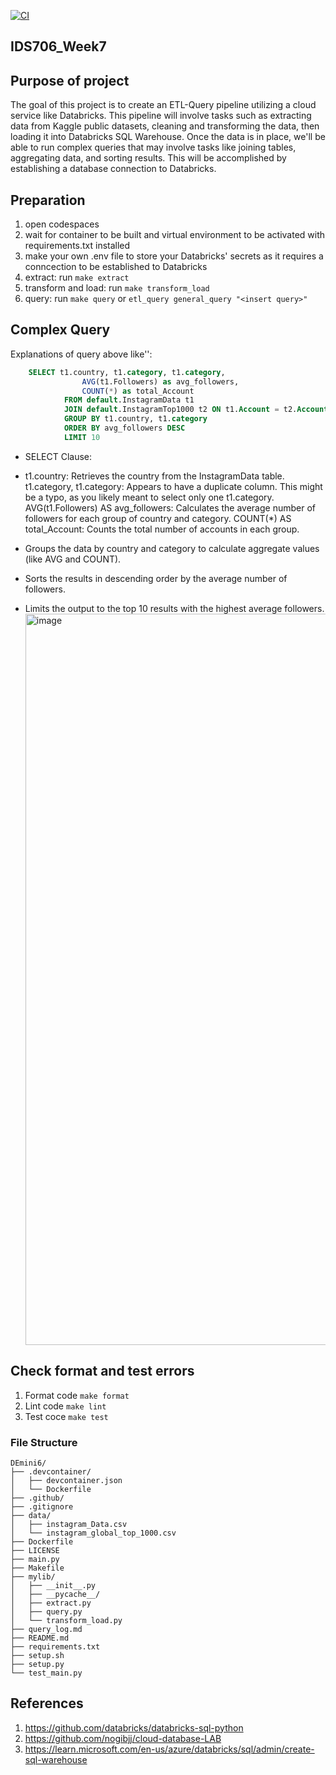 
[![CI](https://github.com/nogibjj/DEmini7/actions/workflows/cicd.yml/badge.svg)](https://github.com/nogibjj/DEmini7/actions/workflows/cicd.yml)

## IDS706_Week7

## Purpose of project
The goal of this project is to create an ETL-Query pipeline utilizing a cloud service like Databricks. This pipeline will involve tasks such as extracting data from Kaggle public datasets, cleaning and transforming the data, then loading it into Databricks SQL Warehouse. Once the data is in place, we'll be able to run complex queries that may involve tasks like joining tables, aggregating data, and sorting results. This will be accomplished by establishing a database connection to Databricks. 
## Preparation
1. open codespaces 
2. wait for container to be built and virtual environment to be activated with requirements.txt installed 
3. make your own .env file to store your Databricks' secrets as it requires a conncection to be established to Databricks
3. extract: run `make extract`
4. transform and load: run `make transform_load`
4. query: run `make query` or  `etl_query general_query "<insert query>"`

## Complex Query
Explanations of query above like'<insert query>':
```sql
    SELECT t1.country, t1.category, t1.category,
                AVG(t1.Followers) as avg_followers,
                COUNT(*) as total_Account
            FROM default.InstagramData t1
            JOIN default.InstagramTop1000 t2 ON t1.Account = t2.Account
            GROUP BY t1.country, t1.category
            ORDER BY avg_followers DESC
            LIMIT 10
```
- SELECT Clause:

- t1.country: Retrieves the country from the InstagramData table. t1.category, t1.category: Appears to have a duplicate column. This might be a typo, as you likely meant to select only one t1.category.
AVG(t1.Followers) AS avg_followers: Calculates the average number of followers for each group of country and category. COUNT(*) AS total_Account: Counts the total number of accounts in each group.

- Groups the data by country and category to calculate aggregate values (like AVG and COUNT).
- Sorts the results in descending order by the average number of followers.
- Limits the output to the top 10 results with the highest average followers.
   <img width="1170" alt="image" src="https://github.com/user-attachments/assets/3507be22-338f-4585-8e93-0c8baf56a80b">



## Check format and test errors 
1. Format code `make format`
2. Lint code `make lint`
3. Test coce `make test`

### File Structure
```
DEmini6/
├── .devcontainer/
│   ├── devcontainer.json
│   └── Dockerfile
├── .github/
├── .gitignore
├── data/
│   ├── instagram_Data.csv
│   └── instagram_global_top_1000.csv
├── Dockerfile
├── LICENSE
├── main.py
├── Makefile
├── mylib/
│   ├── __init__.py
│   ├── __pycache__/
│   ├── extract.py
│   ├── query.py
│   └── transform_load.py
├── query_log.md
├── README.md
├── requirements.txt
├── setup.sh
├── setup.py
└── test_main.py
```
## References 
1. https://github.com/databricks/databricks-sql-python
2. https://github.com/nogibjj/cloud-database-LAB
3. https://learn.microsoft.com/en-us/azure/databricks/sql/admin/create-sql-warehouse
